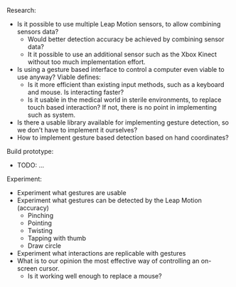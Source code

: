 Research:
- Is it possible to use multiple Leap Motion sensors, to allow combining sensors
  data?
    - Would better detection accuracy be achieved by combining sensor data?
    - It it possible to use an additional sensor such as the Xbox Kinect without
      too much implementation effort.
- Is using a gesture based interface to control a computer even viable to use
  anyway? Viable defines:
    - Is it more efficient than existing input methods, such as a keyboard and
      mouse. Is interacting faster?
    - Is it usable in the medical world in sterile environments, to replace
      touch based interaction?
  If not, there is no point in implementing such as system.
- Is there a usable library available for implementing gesture detection, so we
  don't have to implement it ourselves?
- How to implement gesture based detection based on hand coordinates?

Build prototype:
- TODO: ...

Experiment:
- Experiment what gestures are usable
- Experiment what gestures can be detected by the Leap Motion (accuracy)
    - Pinching
    - Pointing
    - Twisting
    - Tapping with thumb
    - Draw circle
- Experiment what interactions are replicable with gestures
- What is to our opinion the most effective way of controlling
  an on-screen cursor.
    - Is it working well enough to replace a mouse?
